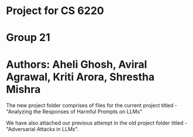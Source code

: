 # Project for CS 6220
# Group 21
# Authors: Aheli Ghosh, Aviral Agrawal, Kriti Arora, Shrestha Mishra

The new project folder comprises of files for the current project titled - "Analyzing the Responses of Harmful Prompts on LLMs"

We have also attached our previous attempt in the old project folder titled - "Adversarial Attacks in LLMs".
